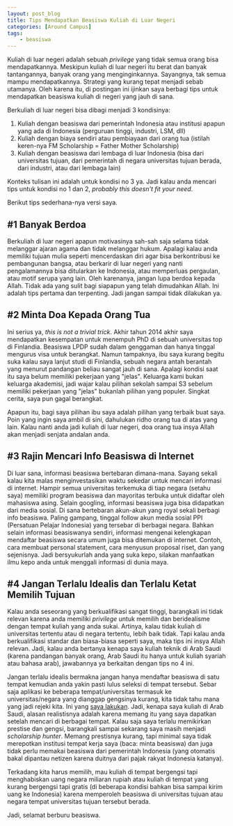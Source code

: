 ```yaml
---
layout: post_blog
title: Tips Mendapatkan Beasiswa Kuliah di Luar Negeri
categories: [Around Campus]
tags:
    - beasiswa
---
```


Kuliah di luar negeri adalah sebuah _privilege_ yang tidak semua orang bisa mendapatkannya. Meskipun kuliah di luar negeri itu berat dan banyak tantangannya, banyak orang yang menginginkannya. Sayangnya, tak semua mampu mendapatkannya. Strategi yang kurang tepat menjadi sebab utamanya. Oleh karena itu, di postingan ini ijinkan saya berbagi tips untuk mendapatkan beasiswa kuliah di negeri yang jauh di sana.

Berkuliah di luar negeri bisa dibagi menjadi 3 kondisinya:
1. Kuliah dengan beasiswa dari pemerintah Indonesia atau institusi apapun yang ada di Indonesia (perguruan tinggi, industri, LSM, dll)
2. Kuliah dengan biaya sendiri atau pembiayaan dari orang tua (istilah keren-nya FM Scholarship = Father Mother Scholarship)
3. Kuliah dengan beasiswa dari lembaga di luar Indonesia (bisa dari universitas tujuan, dari pemerintah di negara universitas tujuan berada, dari industri, atau dari lembaga lain)

Konteks tulisan ini adalah untuk kondisi no 3 ya. Jadi kalau anda mencari tips untuk kondisi no 1 dan 2, _probably this doesn't fit your need_.

Berikut tips sederhana-nya versi saya.

## #1 Banyak Berdoa

Berkuliah di luar negeri apapun motivasinya sah-sah saja selama tidak melanggar ajaran agama dan tidak melanggar hukum. Apalagi kalau anda memiliki tujuan mulia seperti mencerdaskan diri agar bisa berkontribusi ke pembangunan bangsa, atau berkarir di luar negeri yang nanti pengalamannya bisa ditularkan ke Indonesia, atau memperluas pergaulan, atau motif serupa yang lain. Oleh karenanya, jangan lupa berdoa kepada Allah. Tidak ada yang sulit bagi siapapun yang telah dimudahkan Allah. Ini adalah tips pertama dan terpenting. Jadi jangan sampai tidak dilakukan ya.

## #2 Minta Doa Kepada Orang Tua

Ini serius ya, _this is not a trivial trick_. Akhir tahun 2014 akhir saya mendapatkan kesempatan untuk menempuh PhD di sebuah universitas top di Finlandia. Beasiswa LPDP sudah dalam genggaman dan hanya tinggal mengurus visa untuk berangkat. Namun tampaknya, ibu saya kurang begitu suka kalau saya lanjut studi di Finlandia, sebuah negara antah berantah yang menurut pandangan beliau sangat jauh di sana. Apalagi kondisi saat itu saya belum memiliki pekerjaan yang "jelas". Keluarga kami bukan keluarga akademisi, jadi wajar kalau pilihan sekolah sampai S3 sebelum memiliki pekerjaan yang "jelas" bukanlah pilihan yang populer. Singkat cerita, saya pun gagal berangkat. 

Apapun itu, bagi saya pilihan ibu saya adalah pilihan yang terbaik buat saya. Poin yang ingin saya ambil di sini, dahulukan ridho orang tua di atas yang lain. Kalau nanti anda jadi kuliah di luar negeri, doa orang tua insya Allah akan menjadi senjata andalan anda.

## #3 Rajin Mencari Info Beasiswa di Internet

Di luar sana, informasi beasiswa bertebaran dimana-mana. Sayang sekali kalau kita malas menginvestasikan waktu sekedar untuk mencari informasi di internet. Hampir semua universitas terkemuka di tiap negara (setahu saya) memiliki program beasiswa dan mayoritas terbuka untuk didaftar oleh mahasiswa asing. Selain googling, informasi beasiswa juga bisa didapatkan dari media sosial. Di sana bertebaran akun-akun yang royal sekali berbagi info beasiswa. Paling gampang, tinggal follow akun media sosial PPI (Persatuan Pelajar Indonesia) yang tersebar di berbagai negara. Bahkan selain informasi beasiswanya sendiri, informasi mengenai kelengkapan mendaftar beasiswa secara umum juga bisa ditemukan di internet. Contoh, cara membuat personal statement, cara menyusun proposal riset, dan yang sejenisnya. Jadi bersyukurlah anda yang suka kepo, silakan manfaatkan ilmu kepo anda untuk menggali informasi di dunia maya.

## #4 Jangan Terlalu Idealis dan Terlalu Ketat Memilih Tujuan

Kalau anda seseorang yang berkualifikasi sangat tinggi, barangkali ini tidak relevan karena anda memiliki _privilege_ untuk memilih dan beridealisme dengan tempat kuliah yang anda sukai. Artinya, kalau tidak kuliah di universitas tertentu atau di negara tertentu, lebih baik tidak. Tapi kalau anda berkualifikasi standar dan biasa-biasa seperti saya, maka tips ini insya Allah relevan. Jadi, kalau anda bertanya kenapa saya kuliah teknik di Arab Saudi (karena pandangan banyak orang, Arab Saudi itu hanya untuk kuliah syariah atau bahasa arab), jawabannya ya berkaitan dengan tips no 4 ini. 

Jangan terlalu idealis bermakna jangan hanya mendaftar beasiswa di satu tempat kemudian anda yakin pasti lulus seleksi di tempat tersebut. Sebar saja aplikasi ke beberapa tempat/universitas termasuk ke universitas/negara yang dianggap gengsinya kurang, kita tidak tahu mana yang jadi rejeki kita. Ini yang <a href="{{ site.baseurl }}/blog/lika-liku-mencari-beasiswa-s3/">saya lakukan</a>. Jadi, kenapa saya kuliah di Arab Saudi, alasan realistisnya adalah karena memang itu yang saya dapatkan setelah mencari di berbagai tempat. Kalau saja saya terlalu memikirkan prestise dan gengsi, barangkali sampai sekarang saya masih menjadi _scholarship hunter_. Memang prestisnya kurang, tapi minimal saya tidak merepotkan institusi tempat kerja saya (baca: minta beasiswa) dan juga tidak perlu memakai beasiswa dari pemerintah Indonesia (yang otomatis bakal dipantau netizen karena duitnya dari pajak rakyat Indonesia katanya). 

Terkadang kita harus memilih, mau kuliah di tempat bergengsi tapi menghabiskan uang negara miliaran rupiah atau kuliah di tempat yang kurang bergengsi tapi gratis (di beberapa kondisi bahkan bisa sampai kirim uang ke Indonesia) karena memperoleh beasiswa di universitas tujuan atau negara tempat universitas tujuan tersebut berada.

Jadi, selamat berburu beasiswa.